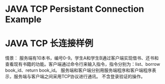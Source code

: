 # JAVA TCP Persistant Connection Example
# JAVA TCP 长连接样例

情景：
服务端有10本书，编号0-9。学生A和学生B通过客户端实现借书、还书和查看现有书籍的功能。客户端通过命令行来输入指令，指令分别为：list、borrow book_id、return book_id。
服务端和客户端分别用服务端程序和客户端程序表示，服务端与客户端之间采用TCP协议进行通讯。
不含登录验证的操作。


